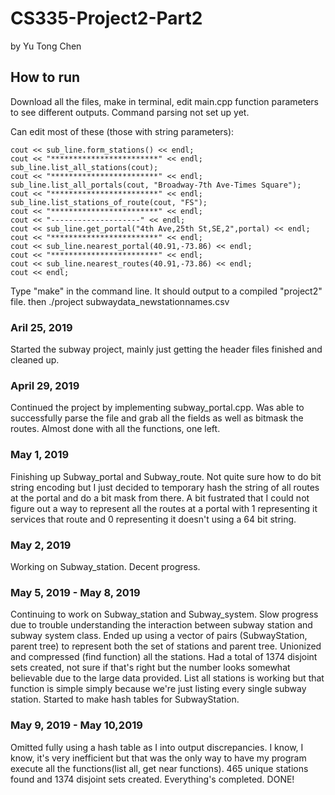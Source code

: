 # CS335-Project2-Part2
by Yu Tong Chen


## How to run

Download all the files, make in terminal, edit main.cpp function parameters 
to see different outputs. Command parsing not set up yet. 

Can edit most of these (those with string parameters):


    cout << sub_line.form_stations() << endl;
    cout << "************************" << endl;
    sub_line.list_all_stations(cout);
    cout << "************************" << endl;
    sub_line.list_all_portals(cout, "Broadway-7th Ave-Times Square");
    cout << "************************" << endl;
    sub_line.list_stations_of_route(cout, "FS");
    cout << "************************" << endl;
    cout << "--------------------" << endl;
    cout << sub_line.get_portal("4th Ave,25th St,SE,2",portal) << endl;
    cout << "************************" << endl;
    cout << sub_line.nearest_portal(40.91,-73.86) << endl;
    cout << "************************" << endl;
    cout << sub_line.nearest_routes(40.91,-73.86) << endl;
    cout << endl;


Type "make" in the command line. It should output to a compiled "project2" file.
then
./project subwaydata_newstationnames.csv <some command file>

### Aril 25, 2019
Started the subway project, mainly just getting the header files finished and cleaned up.

### April 29, 2019
Continued the project by implementing subway_portal.cpp. Was able to successfully parse the file and grab all the fields as well as bitmask the routes.
Almost done with all the functions, one left.

### May 1, 2019
Finishing up Subway_portal and Subway_route. Not quite sure how to do bit string encoding but I just decided to temporary hash the string of all routes at the portal and do a bit mask from there. A bit fustrated that I could not
figure out a way to represent all the routes at a portal with 1 representing it services that route and 0 representing it doesn't using a 64 bit string.

### May 2, 2019
Working on Subway_station. Decent progress.

### May 5, 2019 - May 8, 2019
Continuing to work on Subway_station and Subway_system. Slow progress due to trouble understanding the interaction between subway station and subway system class. Ended up using a vector of pairs (SubwayStation, parent tree)
to represent both the set of stations and parent tree. Unionized and compressed (find function) all the stations. Had a total of 1374 disjoint sets created, not sure if that's right but the number looks somewhat believable
due to the large data provided. List all stations is working but that function is simple simply because we're just listing every single subway station. Started to make hash tables for SubwayStation.

### May 9, 2019 - May 10,2019
Omitted fully using a hash table as I into output discrepancies. I know, I know, it's very inefficient but that was the only way to
have my program execute all the functions(list all, get near functions). 465 unique stations found and 1374 disjoint sets created. Everything's completed. DONE!
